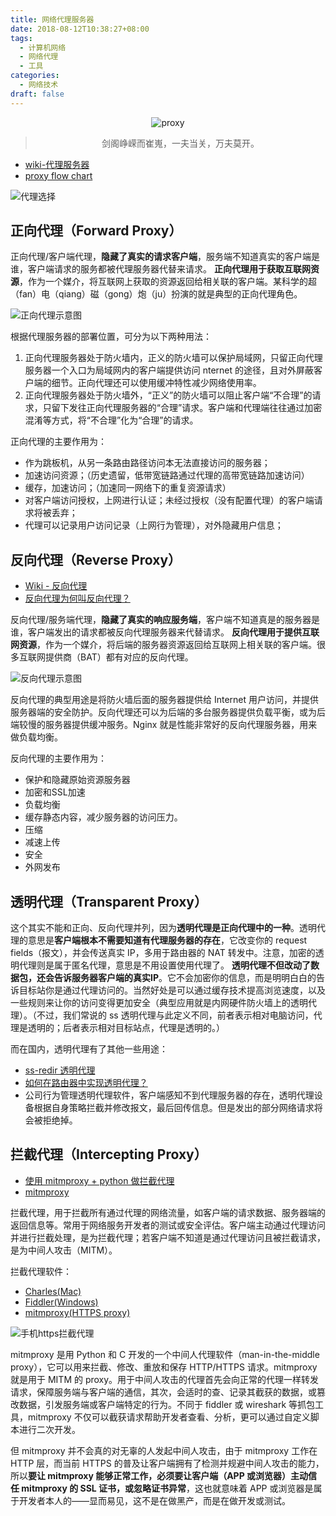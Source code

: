 ```yaml
---
title: 网络代理服务器
date: 2018-08-12T10:38:27+08:00
tags:
  - 计算机网络
  - 网络代理
  - 工具
categories:
  - 网络技术
draft: false
---
```



<div align=center>
<!--<img src="https://ws3.sinaimg.cn/large/0069RVTdgy1fu6qzkm6gmj30hs06fdgz.jpg" alt='proxy'/>-->
<img src="https://seanxpcom-1252122045.cos.ap-nanjing.myqcloud.com/proxy-server/0.jpg" alt='proxy'/>
<blockquote class="blockquote-center">剑阁峥嵘而崔嵬，一夫当关，万夫莫开。
</blockquote>
</div>

<!--more-->

* [wiki-代理服务器](https://www.wikiwand.com/zh/%E4%BB%A3%E7%90%86%E6%9C%8D%E5%8A%A1%E5%99%A8)
* [proxy flow chart](https://docs.mitmproxy.org/stable/concepts-modes/)

<!--![代理选择](https://ws4.sinaimg.cn/large/0069RVTdgy1fu6rqoy6qtj312o0sgwg5.jpg)-->
![代理选择](https://seanxpcom-1252122045.cos.ap-nanjing.myqcloud.com/proxy-server/1.jpg)

## 正向代理（Forward Proxy）
正向代理/客户端代理，**隐藏了真实的请求客户端**，服务端不知道真实的客户端是谁，客户端请求的服务都被代理服务器代替来请求。
**正向代理用于获取互联网资源**，作为一个媒介，将互联网上获取的资源返回给相关联的客户端。某科学的超（fan）电（qiang）磁（gong）炮（ju）扮演的就是典型的正向代理角色。

<!--![正向代理示意图](https://ws2.sinaimg.cn/large/0069RVTdgy1fu6qazmkmhj30zk0dcwg2.jpg)-->
![正向代理示意图](https://seanxpcom-1252122045.cos.ap-nanjing.myqcloud.com/proxy-server/2.jpg)

根据代理服务器的部署位置，可分为以下两种用法：
1. 正向代理服务器处于防火墙内，正义的防火墙可以保护局域网，只留正向代理服务器一个入口为局域网内的客户端提供访问 nternet 的途径，且对外屏蔽客户端的细节。正向代理还可以使用缓冲特性减少网络使用率。
2. 正向代理服务器处于防火墙外，“正义”的防火墙可以阻止客户端“不合理”的请求，只留下发往正向代理服务器的“合理”请求。客户端和代理端往往通过加密混淆等方式，将“不合理”化为“合理”的请求。

正向代理的主要作用为：
* 作为跳板机，从另一条路由路径访问本无法直接访问的服务器；
* 加速访问资源；（历史遗留，低带宽链路通过代理的高带宽链路加速访问）
* 缓存，加速访问；（加速同一网络下的重复资源请求）
* 对客户端访问授权，上网进行认证；未经过授权（没有配置代理）的客户端请求将被丢弃；
* 代理可以记录用户访问记录（上网行为管理），对外隐藏用户信息；

## 反向代理（Reverse Proxy）
* [Wiki - 反向代理](https://www.wikiwand.com/zh-hans/%E5%8F%8D%E5%90%91%E4%BB%A3%E7%90%86)
* [反向代理为何叫反向代理？](https://www.zhihu.com/question/24723688)

反向代理/服务端代理，**隐藏了真实的响应服务端**，客户端不知道真是的服务器是谁，客户端发出的请求都被反向代理服务器来代替请求。
**反向代理用于提供互联网资源**，作为一个媒介，将后端的服务器资源返回给互联网上相关联的客户端。很多互联网提供商（BAT）都有对应的反向代理。

<!--![反向代理示意图](https://ws2.sinaimg.cn/large/0069RVTdgy1fu6qyf7scxj30xc0cijss.jpg)-->
![反向代理示意图](https://seanxpcom-1252122045.cos.ap-nanjing.myqcloud.com/proxy-server/3.jpg)

反向代理的典型用途是将防火墙后面的服务器提供给 Internet 用户访问，并提供服务器端的安全防护。反向代理还可以为后端的多台服务器提供负载平衡，或为后端较慢的服务器提供缓冲服务。Nginx 就是性能非常好的反向代理服务器，用来做负载均衡。

反向代理的主要作用为：
* 保护和隐藏原始资源服务器
* 加密和SSL加速
* 负载均衡
* 缓存静态内容，减少服务器的访问压力。
* 压缩
* 减速上传
* 安全
* 外网发布

## 透明代理（Transparent Proxy）

这个其实不能和正向、反向代理并列，因为**透明代理是正向代理中的一种**。透明代理的意思是**客户端根本不需要知道有代理服务器的存在**，它改变你的 request fields（报文），并会传送真实 IP，多用于路由器的 NAT 转发中。注意，加密的透明代理则是属于匿名代理，意思是不用设置使用代理了。
**透明代理不但改动了数据包，还会告诉服务器客户端的真实IP**。它不会加密你的信息，而是明明白白的告诉目标站你是通过代理访问的。当然好处是可以通过缓存技术提高浏览速度，以及一些规则来让你的访问变得更加安全（典型应用就是内网硬件防火墙上的透明代理）。（不过，我们常说的 ss 透明代理与此定义不同，前者表示相对电脑访问，代理是透明的；后者表示相对目标站点，代理是透明的。）

而在国内，透明代理有了其他一些用途：
* [ss-redir 透明代理](https://www.zfl9.com/ss-redir.html)
* [如何在路由器中实现透明代理？](https://gist.github.com/snakevil/8a34d6fbdf2a64f2c753)
* 公司行为管理透明代理软件，客户端感知不到代理服务器的存在，透明代理设备根据自身策略拦截并修改报文，最后回传信息。但是发出的部分网络请求将会被拒绝掉。

## 拦截代理（Intercepting Proxy）
* [使用 mitmproxy + python 做拦截代理](https://blog.wolfogre.com/posts/usage-of-mitmproxy/)
* [mitmproxy](https://mitmproxy.org/)

拦截代理，用于拦截所有通过代理的网络流量，如客户端的请求数据、服务器端的返回信息等。常用于网络服务开发者的测试或安全评估。客户端主动通过代理访问并进行拦截处理，是为拦截代理；若客户端不知道是通过代理访问且被拦截请求，是为中间人攻击（MITM）。

拦截代理软件：
* [Charles(Mac)](https://www.charlesproxy.com/)
* [Fiddler(Windows)](https://www.telerik.com/fiddler)
* [mitmproxy(HTTPS proxy)](https://mitmproxy.org/)

<!--![手机https拦截代理](https://ws1.sinaimg.cn/large/0069RVTdgy1fu6sm9q0u3j30hq0dbgm7.jpg)-->
![手机https拦截代理](https://seanxpcom-1252122045.cos.ap-nanjing.myqcloud.com/proxy-server/4.jpg)

mitmproxy 是用 Python 和 C 开发的一个中间人代理软件（man-in-the-middle proxy），它可以用来拦截、修改、重放和保存 HTTP/HTTPS 请求。mitmproxy 就是用于 MITM 的 proxy。用于中间人攻击的代理首先会向正常的代理一样转发请求，保障服务端与客户端的通信，其次，会适时的查、记录其截获的数据，或篡改数据，引发服务端或客户端特定的行为。不同于 fiddler 或 wireshark 等抓包工具，mitmproxy 不仅可以截获请求帮助开发者查看、分析，更可以通过自定义脚本进行二次开发。

但 mitmproxy 并不会真的对无辜的人发起中间人攻击，由于 mitmproxy 工作在 HTTP 层，而当前 HTTPS 的普及让客户端拥有了检测并规避中间人攻击的能力，所以**要让 mitmproxy 能够正常工作，必须要让客户端（APP 或浏览器）主动信任 mitmproxy 的 SSL 证书，或忽略证书异常**，这也就意味着 APP 或浏览器是属于开发者本人的——显而易见，这不是在做黑产，而是在做开发或测试。


